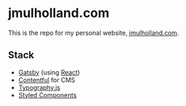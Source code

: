 # jmulholland.com

This is the repo for my personal website,
[jmulholland.com](https://jmulholland.com).

## Stack

- [Gatsby](https://www.gatsbyjs.org/) (using
  [React](https://reactjs.org))
- [Contentful](https://contentful.com) for CMS
- [Typography.js](http://kyleamathews.github.io/typography.js)
- [Styled Components](https://styled-components.com)
